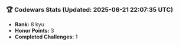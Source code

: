 ### 🏆 Codewars Stats (Updated: 2025-06-21 22:07:35 UTC)

- **Rank:** 8 kyu
- **Honor Points:** 3
- **Completed Challenges:** 1
